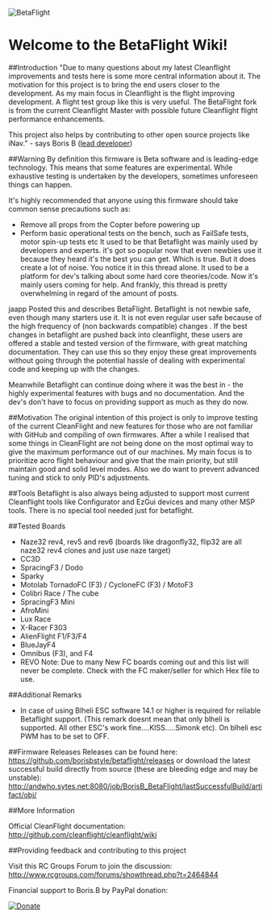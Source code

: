 ![BetaFlight](http://static.rcgroups.net/forums/attachments/6/1/0/3/7/6/a9088900-228-bf_logo.jpg)
# Welcome to the BetaFlight Wiki!

##Introduction
"Due to many questions about my latest Cleanflight improvements and tests here is some more central information about it. The motivation for this project is to bring the end users closer to the development. As my main focus in Cleanflight is the flight improving development. A flight test group like this is very useful.
The BetaFlight fork is from the current Cleanflight Master with possible future Cleanflight flight performance enhancements.

This project also helps by contributing to other open source projects like iNav." - says Boris B ([lead developer](http://www.youtube.com/user/bozic1982/featured))


##Warning
By definition this firmware is Beta software and is leading-edge technology. This means that some features are experimental. While exhaustive testing is undertaken by the developers, sometimes unforeseen things can happen.

It's highly recommended that anyone using this firmware should take common sense precautions such as:

* Remove all props from the Copter before powering up
* Perform basic operational tests on the bench, such as FailSafe tests, motor spin-up tests etc
It used to be that Betaflight was mainly used by developers and experts. it's got so popular now that even newbies use it because they heard it's the best you can get. Which is true. But it does create a lot of noise. You notice it in this thread alone. It used to be a platform for dev's talking about some hard core theories/code. Now it's mainly users coming for help. And frankly, this thread is pretty overwhelming in regard of the amount of posts.

jaapp Posted this and describes BetaFlight.
 Betaflight is not newbie safe, even though many starters use it. It is not even regular user safe because of the high frequency of (non backwards compatible) changes . If the best changes in betaflight are pushed back into cleanflight, these users are offered a stable and tested version of the firmware, with great matching documentation. They can use this so they enjoy these great improvements without going through the potential hassle of dealing with experimental code and keeping up with the changes.

Meanwhile Betaflight can continue doing where it was the best in - the highly experimental features with bugs and no documentation. And the dev's don't have to focus on providing support as much as they do now.

##Motivation
The original intention of this project is only to improve testing of the current CleanFlight and new features for those who are not familiar with GitHub and compiling of own firmwares. 
After a while I realised that some things in CleanFlight are not being done on the most optimal way to give the maximum performance out of our machines.  My main focus is to prioritize acro flight behaviour and give that the main priority, but still maintain good and solid level modes. Also we do want to prevent advanced tuning and stick to only PID's adjustments. 

##Tools
Betaflight is also always being adjusted to support most current Cleanflight tools like Configurator and EzGui devices and many other MSP tools. There is no special tool needed just for betaflight.

##Tested Boards
- Naze32 rev4, rev5 and rev6 (boards like dragonfly32, flip32 are all naze32 rev4 clones and just use naze target)
- CC3D
- SpracingF3 / Dodo
- Sparky
- Motolab TornadoFC (F3) / CycloneFC (F3) / MotoF3
- Colibri Race / The cube
- SpracingF3 Mini
- AfroMini
- Lux Race
- X-Racer F303
- AlienFlight F1/F3/F4
- BlueJayF4
- Omnibus (F3), and F4
- REVO
Note: Due to many New FC boards coming out and this list will never be complete. Check with the FC maker/seller for which Hex file to use.  

##Additional Remarks
- In case of using Blheli ESC software 14.1 or higher is required for reliable Betaflight support. (This remark doesnt mean that only blheli is supported. All other ESC's work fine....KISS.....Simonk etc).
On blheli esc PWM has to be set to OFF.

##Firmware Releases
Releases can be found here: https://github.com/borisbstyle/betaflight/releases or download the latest successful build directly from source (these are bleeding edge and may be unstable): http://andwho.sytes.net:8080/job/BorisB_BetaFlight/lastSuccessfulBuild/artifact/obj/

##More Information

Official CleanFlight documentation: http://github.com/cleanflight/cleanflight/wiki

##Providing feedback and contributing to this project

Visit this RC Groups Forum to join the discussion: http://www.rcgroups.com/forums/showthread.php?t=2464844

Financial support to Boris.B by PayPal donation:

[![Donate](https://www.paypalobjects.com/en_US/NL/i/btn/btn_donateCC_LG.gif)](https://www.paypal.com/nl/cgi-bin/webscr?cmd=_flow&SESSION=FrZqX4LdihqTA-IsyvlDXY09Eq7UX4Ghxn9eIOQMOBHVPegu-iRC6CHOdQi&dispatch=5885d80a13c0db1f8e263663d3faee8d64ad11bbf4d2a5a1a0d303a50933f9b2)